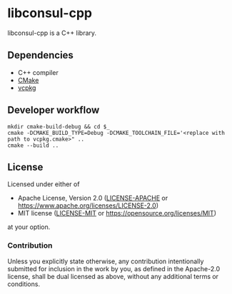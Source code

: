 libconsul-cpp
=================
libconsul-cpp is a C++ library.

## Dependencies

  - C++ compiler
  - [CMake](https://cmake.org)
  - [vcpkg](https://docs.microsoft.com/en-us/cpp/build/vcpkg)

## Developer workflow

    mkdir cmake-build-debug && cd $_
    cmake -DCMAKE_BUILD_TYPE=Debug -DCMAKE_TOOLCHAIN_FILE='<replace with path to vcpkg.cmake>" ..
    cmake --build ..

## License

Licensed under either of

- Apache License, Version 2.0 ([LICENSE-APACHE](LICENSE-APACHE) or <https://www.apache.org/licenses/LICENSE-2.0>)
- MIT license ([LICENSE-MIT](LICENSE-MIT) or <https://opensource.org/licenses/MIT>)

at your option.

### Contribution

Unless you explicitly state otherwise, any contribution intentionally submitted
for inclusion in the work by you, as defined in the Apache-2.0 license, shall be
dual licensed as above, without any additional terms or conditions.
